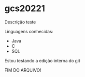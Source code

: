 # gcs20221
Descrição teste

Linguagens conhecidas:
* Java
* C
* SQL

Estou testando a edição interna do git

FIM DO ARQUIVO!
